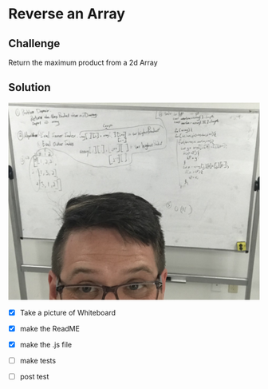 # Reverse an Array

## Challenge
Return the maximum product from a 2d Array

## Solution
![Largest Product image](./assets/largest-product.JPG)


 - [x] Take a picture of Whiteboard
 - [x] make the ReadME
 - [x] make the .js file
 - [ ] make tests
 - [ ] post test
  
